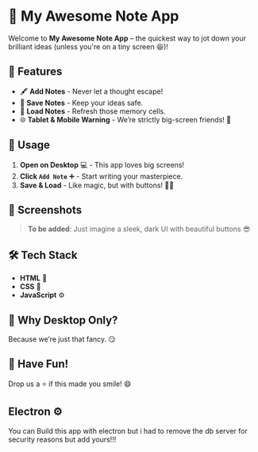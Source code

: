 # 📝 My Awesome Note App

Welcome to **My Awesome Note App** – the quickest way to jot down your brilliant ideas (unless you're on a tiny screen 😆)!

## 🚀 Features

- 🖋️ **Add Notes** - Never let a thought escape!
- 💾 **Save Notes** - Keep your ideas safe.
- 🔄 **Load Notes** - Refresh those memory cells.
- 🌐 **Tablet & Mobile Warning** - We’re strictly big-screen friends! 📵

## 📜 Usage

1. **Open on Desktop** 💻 - This app loves big screens!
2. **Click `Add Note`** ➕ - Start writing your masterpiece.
3. **Save & Load** - Like magic, but with buttons! 💾✨

## 📸 Screenshots

> **To be added**: Just imagine a sleek, dark UI with beautiful buttons 😎

## 🛠️ Tech Stack

- **HTML** 📝
- **CSS** 🎨
- **JavaScript** ⚙️

## 🤔 Why Desktop Only?

Because we’re just that fancy. 😏

## 🎉 Have Fun!

Drop us a ⭐ if this made you smile! 😄

## Electron ⚙️

You can Build this app with electron but i had to remove the db server for security reasons but add yours!!!
